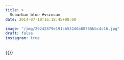 ```yaml
---
title: >
  Suburban blue #vscocam
date: 2014-07-10T16:18:45+00:00

image: "/img/29242879e191cb532d0a88765bbc4c16.jpg"
draft: false
instagram: true
---
```


{{<photo src="/img/29242879e191cb532d0a88765bbc4c16.jpg">}}
